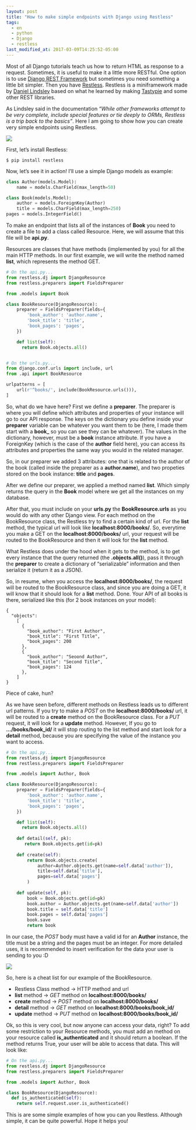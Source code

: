 ```yaml
---
layout: post
title: "How to make simple endpoints with Django using Restless"
tags:
  - en 
  - python
  - Django 
  - restless
last_modified_at: 2017-03-09T14:25:52-05:00
---
```


Most of all Django tutorials teach us how to return HTML as response to a request. Sometimes, it is useful to make it a little more RESTful. 
One option is to use [Django REST Framework](http://www.django-rest-framework.org/) but sometimes you need something a little bit simpler. Then you have [Restless](http://restless.readthedocs.io/). 
Restless is a miniframework made by [Daniel Lindsley](https://github.com/toastdriven) based on what he learned by making [Tastypie](https://django-tastypie.readthedocs.io/en/latest/) and some other REST libraries.

As Lindsley said in the documentation *“While other frameworks attempt to be very complete, include special features or tie deeply to ORMs, Restless is a trip back to the basics”*. 
Here I am going to show how you can create very simple endpoints using Restless.

![](https://cdn-images-1.medium.com/max/800/1*BWYEnAFaPtrWCnpLWJ_gZA.gif)

First, let’s install Restless:

```
$ pip install restless
```

Now, let’s see it in action! I’ll use a simple Django models as example:

```python
class Author(models.Model):
    name = models.CharField(max_length=50)

class Book(models.Model):
    author = models.ForeignKey(Author)
    title = models.CharField(max_length=250)
pages = models.IntegerField()
```

To make an endpoint that lists all of the instances of **Book** you need to create a file to add a class called Resource. Here, we will assume that this file will be **api.py**.

Resources are classes that have methods (implemented by you) for all the main HTTP methods. In our first example, we will write the method named **list**, which represents the method GET.

```python
# On the api.py...
from restless.dj import DjangoResource
from restless.preparers import FieldsPreparer

from .models import Book

class BookResource(DjangoResource):
    preparer = FieldsPreparer(fields={
        'book_author': 'author.name',
        'book_title': 'title',
        'book_pages': 'pages',
    })

    def list(self):
      return Book.objects.all()


# On the urls.py...
from django.conf.urls import include, url
from .api import BookResource

urlpatterns = [
    url(r'^books/', include(BookResource.urls())),
]
```

So, what do we have here? First we define a **preparer**. 
The preparer is where you will define which attributes and properties of your instance will go to our API response. 
The keys on the dictionary you define inside your **preparer** variable can be whatever you want them to be (here, I made them start with a **book_** so you can see they can be whatever). The values in the dictionary, however, must be a **book** instance attribute. If you have a ForeignKey (which is the case of the **author** field here), 
you can access its attributes and properties the same way you would in the related manager.

So, in our preparer we added 3 attributes: one that is related to the author of the book (called inside the preparer as a **author.name**), and two propeties stored on the book instance: **title** and **pages**.

After we define our preparer, we applied a method named **list**. Which simply returns the query in the **Book** model where we get all the instances on my database.

After that, you must include on your **urls.py** the **BookResource.urls** as you would do with any other Django view. For each method on the BookResource class, the Restless try to find a certain kind of url. 
For the **list** method, the typical url will look like **localhost:8000/books/**. 
So, everytime you make a GET on the **localhost:8000/books/** url, your request will be routed to the BookResource and then it will look for the **list** method.

What Restless does under the hood when it gets to the method, is to get every instance that the query returned (the **.objects.all()**), pass it through the **preparer** to create a dictionary of “serializable” information and then serialize it (return it as a JSON).

So, in resume, when you access the **localhost:8000/books/**, the request will be routed to the BookResource class, and since you are doing a GET, 
it will know that it should look for a **list** method. Done. Your API of all books is there, serialized like this (for 2 book instances on your model):

```
{
  "objects":
    [
      {
        "book_author": "First Author",
        "book_title": "First Title",
        "book_pages": 200
      },
      {
        "book_author": "Seoond Author",
        "book_title": "Second Title",
        "book_pages": 124
      },
    ]  
}
```

Piece of cake, hun?

As we have seen before, different methods on Restless leads us to different url patterns. If you try to make a *POST* on the **localhost:8000/books/** url, it will be routed to a **create** method 
on the BookResource class. For a *PUT* request, it will look for a **update** method. However, If you go to **.../books/book_id/** it will stop routing to the list method and start look for a **detail** method, because you are specifying the value of the instance you want to access.


```python
# On the api.py...
from restless.dj import DjangoResource
from restless.preparers import FieldsPreparer

from .models import Author, Book

class BookResource(DjangoResource):
    preparer = FieldsPreparer(fields={
        'book_author': 'author.name',
        'book_title': 'title',
        'book_pages': 'pages',
    })

    def list(self):
      return Book.objects.all()
    
    def detail(self, pk):
       return Book.objects.get(id=pk)
      
    def create(self):
        return Book.objects.create(
            author=Author.objects.get(name=self.data['author']),
            title=self.data['title'],
            pages=self.data['pages']
        )
    
    def update(self, pk):
        book = Book.objects.get(id=pk)
        book.author = Author.objects.get(name=self.data['author'])
        book.title = self.data['title']
        book.pages = self.data['pages']
        book.save
        return book
```

In our case, the *POST* body must have a valid id for an **Author** instance, the title must be a string and the pages must be an integer. 
For more detailed uses, it is recommended to insert verification for the data your user is sending to you :D

![](https://cdn-images-1.medium.com/max/800/1*8PlVNsci0toMN3ZMbQ5exg.gif)

So, here is a cheat list for our example of the BookResource.

* Restless Class method → HTTP method and url
* **list** method → *GET* method on **localhost:8000/books/**
* **create** method → *POST* method on **localhost:8000/books/**
* **detail** method → *GET* method on **localhost:8000/books/book_id/**
* **update** method → *PUT* method on **localhost:8000/books/book_id/**

Ok, so this is very cool, but now anyone can access your data, right? 
To add some restriction to your Resource methods, you must add an method on your resource 
called **is_authenticated** and it should return a boolean. If the method returns True, your user will be able to access that data. 
This will look like:

```python
# On the api.py...
from restless.dj import DjangoResource
from restless.preparers import FieldsPreparer

from .models import Author, Book

class BookResource(DjangoResource):
  def is_authenticated(self):
    return self.request.user.is_authenticated()
```

This is are some simple examples of how you can you Restless. Although simple, it can be quite powerful. Hope it helps you!
